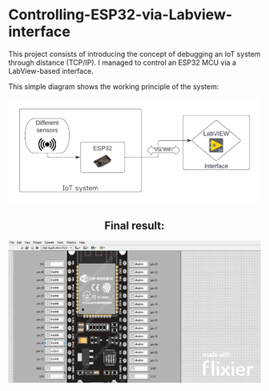 # Controlling-ESP32-via-Labview-interface
This project consists of introducing the concept of debugging an IoT system through distance (TCP/IP). I managed to control an ESP32 MCU via a LabView-based interface.

This simple diagram shows the working principle of the system:
<div style="text-align: center;">
    <img src="https://github.com/Melek-Cherif/Controlling-ESP32-via-Labview-interface/blob/9df12be72fd033860efa85bc56e9109bbd10e24b/project/images/Blank%20diagram.png" alt="Diagram" width="700">
<div>

## Final result:
<div style="text-align: center;">
    <img src="https://github.com/Melek-Cherif/Controlling-ESP32-via-Labview-interface/blob/5f2b3a114fa1eeff450acc4bba796ba77ecfaada/project/images/New%20Project.gif" alt="Diagram" width="800">
<div>
